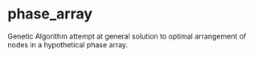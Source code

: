 # phase_array
Genetic Algorithm attempt at general solution to optimal arrangement of nodes in a hypothetical phase array.
